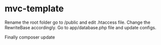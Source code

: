 # mvc-template
Rename the root folder
go to /public and edit .htaccess file. Change the RewriteBase accordingly.
Go to app/database.php file and update configs.

Finally 
composer update
